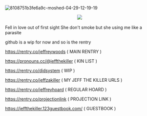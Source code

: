 ⠀⠀⠀⠀⠀⠀⠀⠀⠀⠀⠀⠀⠀⠀⠀⠀⠀⠀⠀⠀![8108751b3fe6a9c-moshed-04-29-12-19-19](https://github.com/jeffthekiIIer/jeffthekiIIer/assets/132171598/f0046173-1596-424e-bf41-70a992cb1741)


⠀⠀⠀⠀⠀⠀⠀⠀⠀⠀⠀⠀⠀⠀⠀⠀⠀⠀⠀⠀⠀⠀⠀![](https://i.imgur.com/hBPa00u.png)

Fell in love out of first sight She don't smoke but she using me like a parasite


github is a wip for now and so is the rentry


https://rentry.co/jeffreywoods ( MAIN RENTRY )


https://pronouns.cc/@jeffthekiller ( KIN LIST ) 


https://rentry.co/didsystem ( WIP )


https://rentry.co/jeffzakiller ( MY JEFF THE KILLER URLS )


https://rentry.co/jeffreyhoard ( REGULAR HOARD )

https://rentry.co/projectionlink ( PROJECTION LINK )


https://jeffthekiller.123guestbook.com/ ( GUESTBOOK )
